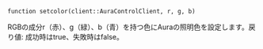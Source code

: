 ```
function setcolor(client::AuraControlClient, r, g, b)
```

RGBの成分r（赤）、g（緑）、b（青）を持つ色にAuraの照明色を設定します。戻り値: 成功時はtrue、失敗時はfalse。
